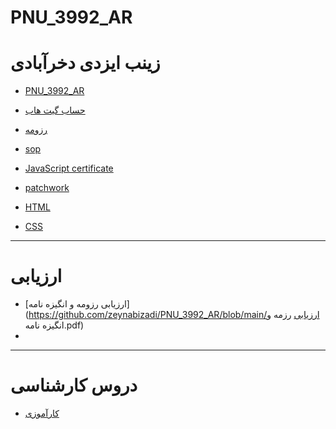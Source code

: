 # PNU_3992_AR

# زینب ایزدی دخرآبادی 
-  [PNU_3992_AR](https://github.com/zeynabizadi/PNU_3992_AR/blob/main/README.md)
- [حساب گیت هاب](https://github.com/zeynabizadi)

- [رزومه](https://zeynabizadi.github.io/zeynab.izadi/)

- [sop](https://zeynabizadi.github.io/SOP/)

- [JavaScript certificate](https://github.com/zeynabizadi/PNU_3992_AR/blob/main/js.png)
- [patchwork](https://github.com/zeynabizadi/PNU_3992_AR/blob/main/jlord.png)
- [HTML](https://github.com/zeynabizadi/PNU_3992_AR/blob/main/Html.jpg )
- [CSS](https://github.com/zeynabizadi/PNU_3992_AR/blob/main/Css.jpg)

 
 ---
#  ارزیابی
 -  [ارزیابی رزومه و انگیزه نامه] (https://github.com/zeynabizadi/PNU_3992_AR/blob/main/ارزیابی رزمه و انگیزه نامه.pdf)
 -  


---

# دروس کارشناسی
- [کارآموزی](https://zeynabizadi.github.com)
